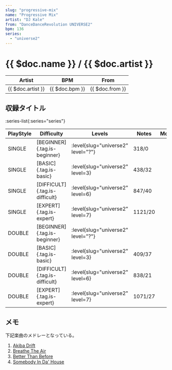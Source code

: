 ```yaml
---
slug: "progressive-mix"
name: "Progressive Mix"
artist: "DJ Kale"
from: "DanceDanceRevolution UNIVERSE2"
bpm: 136
series:
  - "universe2"
---
```


# {{ $doc.name }} / {{ $doc.artist }}

|Artist|BPM|From|
|------|---|----|
|{{ $doc.artist }}|{{ $doc.bpm }}|{{ $doc.from }}|

## 収録タイトル

:series-list{:series="series"}

|PlayStyle|Difficulty|Levels|Notes|Movie|
|---------|----------|------|-----|-----|
|SINGLE|[BEGINNER]{.tag.is-beginner}|<div class="field is-grouped is-grouped-multiline"> :level{slug="universe2" level="?"}</div>|318/0||
|SINGLE|[BASIC]{.tag.is-basic}|<div class="field is-grouped is-grouped-multiline"> :level{slug="universe2" level=3}</div>|438/32||
|SINGLE|[DIFFICULT]{.tag.is-difficult}|<div class="field is-grouped is-grouped-multiline"> :level{slug="universe2" level=6}</div>|847/40||
|SINGLE|[EXPERT]{.tag.is-expert}|<div class="field is-grouped is-grouped-multiline"> :level{slug="universe2" level=7}</div>|1121/20||
|DOUBLE|[BEGINNER]{.tag.is-beginner}|<div class="field is-grouped is-grouped-multiline"> :level{slug="universe2" level="?"}</div>|||
|DOUBLE|[BASIC]{.tag.is-basic}|<div class="field is-grouped is-grouped-multiline"> :level{slug="universe2" level=3}</div>|409/37||
|DOUBLE|[DIFFICULT]{.tag.is-difficult}|<div class="field is-grouped is-grouped-multiline"> :level{slug="universe2" level=6}</div>|838/21||
|DOUBLE|[EXPERT]{.tag.is-expert}|<div class="field is-grouped is-grouped-multiline"> :level{slug="universe2" level=7}</div>|1071/27||

## メモ

下記楽曲のメドレーとなっている。

1. [Akiba Drift](/songs/akiba-drift)
1. [Breathe The Air](/songs/breathe-the-air)
1. [Better Than Before](/songs/better-than-before)
1. [Somebody In Da' House](/songs/somebody-in-da-house)
